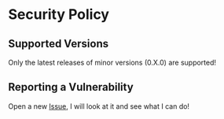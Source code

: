 # Security Policy

## Supported Versions

Only the latest releases of minor versions (0.X.0) are supported!

## Reporting a Vulnerability

Open a new [Issue](https://github.com/Obscurely/EStash/issues), I will look at it and see what I can do!
